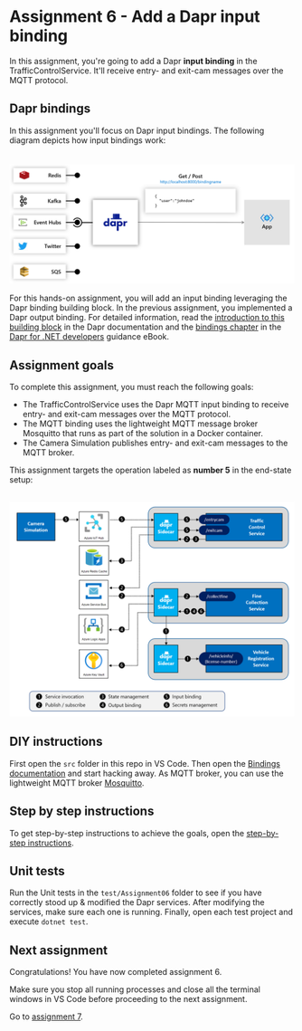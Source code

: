 # Assignment 6 - Add a Dapr input binding

In this assignment, you're going to add a Dapr **input binding** in the TrafficControlService. It'll receive entry- and exit-cam messages over the MQTT protocol.

## Dapr bindings

In this assignment you'll focus on Dapr input bindings. The following diagram depicts how input bindings work:

<img src="img/input-binding.png" style="zoom: 50%;padding-top: 40px;" />

For this hands-on assignment, you will add an input binding leveraging the Dapr binding building block. In the previous assignment, you implemented a Dapr output binding. For detailed information, read the [introduction to this building block](https://docs.dapr.io/developing-applications/building-blocks/bindings/) in the Dapr documentation and the [bindings chapter](https://docs.microsoft.com/dotnet/architecture/dapr-for-net-developers/bindings) in the [Dapr for .NET developers](https://docs.microsoft.com/dotnet/architecture/dapr-for-net-developers/) guidance eBook.


## Assignment goals

To complete this assignment, you must reach the following goals:

- The TrafficControlService uses the Dapr MQTT input binding to receive entry- and exit-cam messages over the MQTT protocol.
- The MQTT binding uses the lightweight MQTT message broker Mosquitto that runs as part of the solution in a Docker container.
- The Camera Simulation publishes entry- and exit-cam messages to the MQTT broker.

This assignment targets the operation labeled as **number 5** in the end-state setup:

<img src="../img/dapr-setup.png" style="zoom: 67%;padding-top: 25px;" />

## DIY instructions

First open the `src` folder in this repo in VS Code. Then open the [Bindings documentation](https://docs.dapr.io/developing-applications/building-blocks/bindings/) and start hacking away. As MQTT broker, you can use the lightweight MQTT broker [Mosquitto](https://mosquitto.org/).

## Step by step instructions

To get step-by-step instructions to achieve the goals, open the [step-by-step instructions](step-by-step.md).

## Unit tests

Run the Unit tests in the `test/Assignment06` folder to see if you have correctly stood up & modified the Dapr services. After modifying the services, make sure each one is 
running. Finally, open each test project and execute `dotnet test`.

## Next assignment

Congratulations! You have now completed assignment 6.

Make sure you stop all running processes and close all the terminal windows in VS Code before proceeding to the next assignment.

Go to [assignment 7](../Assignment07/README.md).
